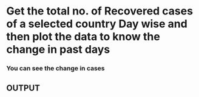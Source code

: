 # Get the total no. of Recovered cases of a selected country Day wise and then plot the data to know the change in past days


###  You can see the change in cases

## **OUTPUT**
